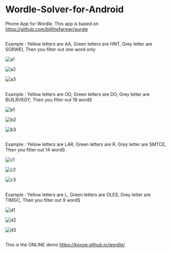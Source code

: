 # Wordle-Solver-for-Android
Phone App for Wordle. This app is based on  https://github.com/billthefarmer/gurgle

##
Example : Yellow letters are AA, Green letters are HNT, Grey letter are SORWEI, Then you filter out one word only


![a1](https://user-images.githubusercontent.com/98500513/155892760-b4996fbb-c607-4bde-a8ad-33fb8806e235.png)

![a2](https://user-images.githubusercontent.com/98500513/155892764-75180db0-7d87-4e57-9bd2-209ee1c5b5e7.png)

![a3](https://user-images.githubusercontent.com/98500513/155892772-3486297e-ef04-43e3-9e95-1d797c3d5c3d.png)

##
Example : Yellow letters are OD, Green letters are DO, Grey letter are BUILRVEGY, Then you filter out 19 wordS

![b1](https://user-images.githubusercontent.com/98500513/155892846-62c9cc38-f7ad-4343-8bf0-9c7ff0d3b484.png)

![b2](https://user-images.githubusercontent.com/98500513/155892850-1dae0637-668b-4d9c-a8a3-7d857454fb6d.png)

![b3](https://user-images.githubusercontent.com/98500513/155892852-0632b885-c245-4cac-ace3-b72b61253f83.png)

##
Example : Yellow letters are LAR, Green letters are R, Grey letter are SMTCE, Then you filter out 14 wordS

![c1](https://user-images.githubusercontent.com/98500513/155893431-57180ac4-e2d1-4806-a91f-2d4d9cb63077.png)

![c2](https://user-images.githubusercontent.com/98500513/155893437-86528c78-e4b5-42c4-abdf-88661f79e8ed.png)

![c3](https://user-images.githubusercontent.com/98500513/155893439-3f8830af-0c65-4260-ab2b-04f0e14063c6.png)

##
Example : Yellow letters are L, Green letters are OLES, Grey letter are TIMGC, Then you filter out 9 wordS


![d1](https://user-images.githubusercontent.com/98500513/155893473-09933f67-2482-411e-b9f8-3e1210e16144.png)


![d2](https://user-images.githubusercontent.com/98500513/155893474-ceb75725-2d0f-4c38-a749-ee8601fd1471.png)


![d3](https://user-images.githubusercontent.com/98500513/155893475-ae88b839-210b-4690-bc87-b1938032b1ab.png)


##
This is the ONLINE demo https://koooe.github.io/wordle/

